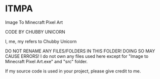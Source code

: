 # ITMPA
Image To Minecraft Pixel Art

CODE BY CHUBBY UNICORN

I, me, my refers to Chubby Unicorn

DO NOT RENAME ANY FILES/FOLDERS IN THIS FOLDER! DOING SO MAY CAUSE ERRORS!
I do not own any files used here except for "Image to Minecraft Pixel Art.exe" and "src" folder.

If my source code is used in your project, please give credit to me.
